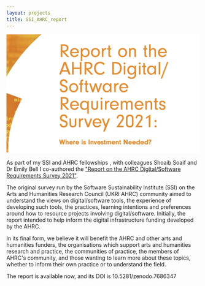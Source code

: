 ```yaml
---
layout: projects
title: SSI_AHRC_report
---
```


<a href="https://www.ukri.org/councils/ahrc/"><img src="../images/ssi_report.jpg" width="600"/></a>


As part of my SSI and AHRC fellowships , with colleagues Shoaib Soaif and Dr Emily Bell I co-authored the <a href="https://zenodo.org/record/7686348#.ZEky3C1Q1qs">"Report on the AHRC Digital/Software Requirements Survey 2021"</a>.

The original survey run by the Software Sustainability Institute (SSI) on the Arts and Humanities Research Council (UKRI AHRC) community aimed to understand the views on digital/software tools, the experience of developing such tools, the practices, learning intentions and preferences around how to resource projects involving digital/software. Initially, the report intended to help inform the digital infrastructure funding developed by the AHRC. 

In its final form, we believe it will benefit the AHRC and other arts and humanities funders, the organisations which support arts and humanities research and practice, the communities of practice, the members of AHRC's community, and those wanting to learn more about these topics, whether to inform their own practice or to understand the field.


The report is available now, and its DOI is 10.5281/zenodo.7686347 

 

